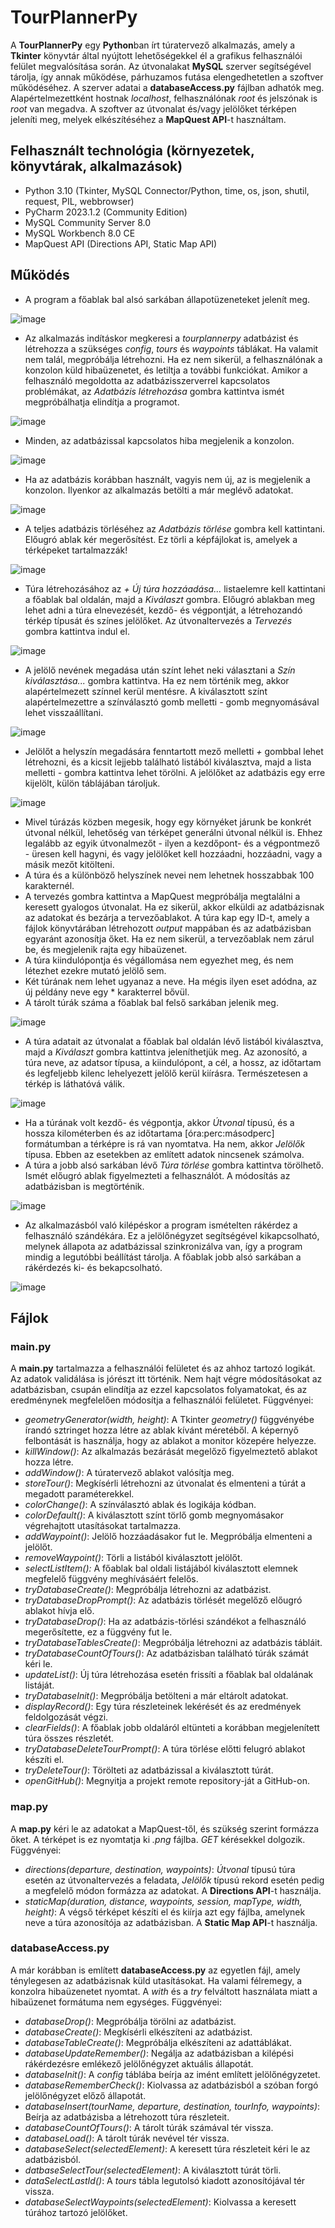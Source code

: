 # TourPlannerPy

A **TourPlannerPy** egy **Python**ban írt túratervező alkalmazás, amely a **Tkinter** könyvtár által nyújtott lehetőségekkel él a grafikus felhasználói felület megvalósítása során. Az útvonalakat **MySQL** szerver segítségével tárolja, így annak működése, párhuzamos futása elengedhetetlen a szoftver működéséhez. A szerver adatai a **databaseAccess.py** fájlban adhatók meg. Alapértelmezettként hostnak *localhost*, felhasználónak *root* és jelszónak is *root* van megadva. A szoftver az útvonalat és/vagy jelölőket térképen jeleníti meg, melyek elkészítéséhez a **MapQuest API**-t használtam.

## Felhasznált technológia (környezetek, könyvtárak, alkalmazások)
- Python 3.10 (Tkinter, MySQL Connector/Python, time, os, json, shutil, request, PIL, webbrowser)
- PyCharm 2023.1.2 (Community Edition)
- MySQL Community Server 8.0
- MySQL Workbench 8.0 CE
- MapQuest API (Directions API, Static Map API)

## Működés
- A program a főablak bal alsó sarkában állapotüzeneteket jelenít meg.

![image](https://github.com/magocsil/TourPlannerPy/assets/40305206/3a5848ed-a0f7-4b93-b1ab-e33a40ffc1ec)
- Az alkalmazás indításkor megkeresi a *tourplannerpy* adatbázist és létrehozza a szükséges *config*, *tours* és *waypoints* táblákat. Ha valamit nem talál, megpróbálja létrehozni. Ha ez nem sikerül, a felhasználónak a konzolon küld hibaüzenetet, és letiltja a további funkciókat. Amikor a felhasználó megoldotta az adatbázisszerverrel kapcsolatos problémákat, az *Adatbázis létrehozása* gombra kattintva ismét megpróbálhatja elindítja a programot.

![image](https://github.com/magocsil/TourPlannerPy/assets/40305206/ff18e237-ec21-4285-b52b-a4dbf6eb5acf)
- Minden, az adatbázissal kapcsolatos hiba megjelenik a konzolon.

![image](https://github.com/magocsil/TourPlannerPy/assets/40305206/53454eb3-bc64-4205-b9e7-90a435414498)
- Ha az adatbázis korábban használt, vagyis nem új, az is megjelenik a konzolon. Ilyenkor az alkalmazás betölti a már meglévő adatokat.

![image](https://github.com/magocsil/TourPlannerPy/assets/40305206/a9f4e60d-8c97-4a0b-bff4-2d1b58523e27)
- A teljes adatbázis törléséhez az *Adatbázis törlése* gombra kell kattintani. Előugró ablak kér megerősítést. Ez törli a képfájlokat is, amelyek a térképeket tartalmazzák!

![image](https://github.com/magocsil/TourPlannerPy/assets/40305206/386d3c4b-a6b5-4750-a40d-d5e960e2cb01)
- Túra létrehozásához az *+ Új túra hozzáadása...* listaelemre kell kattintani a főablak bal oldalán, majd a *Kiválaszt* gombra. Előugró ablakban meg lehet adni a túra elnevezését, kezdő- és végpontját, a létrehozandó térkép típusát és színes jelölőket. Az útvonaltervezés a *Tervezés* gombra kattintva indul el.

![image](https://github.com/magocsil/TourPlannerPy/assets/40305206/dc626443-ac5a-4a52-9e67-ade85b084635)
- A jelölő nevének megadása után színt lehet neki választani a *Szín kiválasztása...* gombra kattintva. Ha ez nem történik meg, akkor alapértelmezett színnel kerül mentésre. A kiválasztott színt alapértelmezettre a színválasztó gomb melletti *-* gomb megnyomásával lehet visszaállítani.

![image](https://github.com/magocsil/TourPlannerPy/assets/40305206/c128a4c7-6059-4626-9633-2d6105241911)
- Jelölőt a helyszín megadására fenntartott mező melletti *+* gombbal lehet létrehozni, és a kicsit lejjebb található listából kiválasztva, majd a lista melletti *-* gombra kattintva lehet törölni. A jelölőket az adatbázis egy erre kijelölt, külön táblájában tároljuk.

![image](https://github.com/magocsil/TourPlannerPy/assets/40305206/bf0432f9-43fd-4429-9597-38130e5be8d3)
- Mivel túrázás közben megesik, hogy egy környéket járunk be konkrét útvonal nélkül, lehetőség van térképet generálni útvonal nélkül is. Ehhez legalább az egyik útvonalmezőt - ilyen a kezdőpont- és a végpontmező - üresen kell hagyni, és vagy jelölőket kell hozzáadni, hozzáadni, vagy a másik mezőt kitölteni.
- A túra és a különböző helyszínek nevei nem lehetnek hosszabbak 100 karakternél.
- A tervezés gombra kattintva a MapQuest megpróbálja megtalálni a keresett gyalogos útvonalat. Ha ez sikerül, akkor elküldi az adatbázisnak az adatokat és bezárja a tervezőablakot. A túra kap egy ID-t, amely a fájlok könyvtárában létrehozott *output* mappában és az adatbázisban egyaránt azonosítja őket. Ha ez nem sikerül, a tervezőablak nem zárul be, és megjelenik rajta egy hibaüzenet.
- A túra kiindulópontja és végállomása nem egyezhet meg, és nem létezhet ezekre mutató jelölő sem.
- Két túrának nem lehet ugyanaz a neve. Ha mégis ilyen eset adódna, az új példány neve egy * karakterrel bővül.
- A tárolt túrák száma a főablak bal felső sarkában jelenik meg.

![image](https://github.com/magocsil/TourPlannerPy/assets/40305206/201ffb91-2df7-4b2d-a2de-98a720b27089)
- A túra adatait az útvonalat a főablak bal oldalán lévő listából kiválasztva, majd a *Kiválaszt* gombra kattintva jeleníthetjük meg. Az azonosító, a túra neve, az adatsor típusa, a kiindulópont, a cél, a hossz, az időtartam és legfeljebb kilenc lehelyezett jelölő kerül kiírásra. Természetesen a térkép is láthatóvá válik.

![image](https://github.com/magocsil/TourPlannerPy/assets/40305206/ccc958d0-b1b1-4643-91ba-deefaa0d2e2f)
- Ha a túrának volt kezdő- és végpontja, akkor *Útvonal* típusú, és a hossza kilométerben és az időtartama [óra:perc:másodperc] formátumban a térképre is rá van nyomtatva. Ha nem, akkor *Jelölők* típusa. Ebben az esetekben az említett adatok nincsenek számolva.
- A túra a jobb alsó sarkában lévő *Túra törlése* gombra kattintva törölhető. Ismét előugró ablak figyelmezteti a felhasználót. A módosítás az adatbázisban is megtörténik.

![image](https://github.com/magocsil/TourPlannerPy/assets/40305206/a26b7d8b-0e17-4d88-b227-25625d537a91)
- Az alkalmazásból való kilépéskor a program ismételten rákérdez a felhasználó szándékára. Ez a jelölőnégyzet segítségével kikapcsolható, melynek állapota az adatbázissal szinkronizálva van, így a program mindig a legutóbbi beállítást tárolja. A főablak jobb alsó sarkában a rákérdezés ki- és bekapcsolható.

![image](https://github.com/magocsil/TourPlannerPy/assets/40305206/ac2beb22-48d9-4cae-b470-b854983b81b3)

## Fájlok
### main.py
A **main.py** tartalmazza a felhasználói felületet és az ahhoz tartozó logikát. Az adatok validálása is jórészt itt történik. Nem hajt végre módosításokat az adatbázisban, csupán elindítja az ezzel kapcsolatos folyamatokat, és az eredménynek megfelelően módosítja a felhasználói felületet. Függvényei:
- *geometryGenerator(width, height)*: A Tkinter *geometry()* függvényébe írandó sztringet hozza létre az ablak kívánt méretéből. A képernyő felbontását is használja, hogy az ablakot a monitor közepére helyezze.
- *killWindow()*: Az alkalmazás bezárását megelőző figyelmeztető ablakot hozza létre.
- *addWindow()*: A túratervező ablakot valósítja meg.
- *storeTour()*: Megkísérli létrehozni az útvonalat és elmenteni a túrát a megadott paraméterekkel.
- *colorChange()*: A színválasztó ablak és logikája kódban.
- *colorDefault()*: A kiválasztott színt törlő gomb megnyomásakor végrehajtott utasításokat tartalmazza.
- *addWaypoint()*: Jelölő hozzáadásakor fut le. Megpróbálja elmenteni a jelölőt.
- *removeWaypoint()*: Törli a listából kiválasztott jelölőt.
- *selectListItem():* A főablak bal oldali listájából kiválasztott elemnek megfelelő függvény meghívásáért felelős.
- *tryDatabaseCreate()*: Megpróbálja létrehozni az adatbázist.
- *tryDatabaseDropPrompt()*: Az adatbázis törlését megelőző előugró ablakot hívja elő.
- *tryDatabaseDrop()*: Ha az adatbázis-törlési szándékot a felhasználó megerősítette, ez a függvény fut le.
- *tryDatabaseTablesCreate()*: Megpróbálja létrehozni az adatbázis tábláit.
- *tryDatabaseCountOfTours()*: Az adatbázisban található túrák számát kéri le.
- *updateList()*: Új túra létrehozása esetén frissíti a főablak bal oldalának listáját.
- *tryDatabaseInit()*: Megpróbálja betölteni a már eltárolt adatokat.
- *displayRecord()*: Egy túra részleteinek lekérését és az eredmények feldolgozását végzi.
- *clearFields()*: A főablak jobb oldaláról eltünteti a korábban megjelenített túra összes részletét.
- *tryDatabaseDeleteTourPrompt()*: A túra törlése előtti felugró ablakot készíti el.
- *tryDeleteTour()*: Törölteti az adatbázissal a kiválasztott túrát.
- *openGitHub()*: Megnyitja a projekt remote repository-ját a GitHub-on.

### map.py
A **map.py** kéri le az adatokat a MapQuest-től, és szükség szerint formázza őket. A térképet is ez nyomtatja ki *.png* fájlba. *GET* kérésekkel dolgozik. Függvényei:
- *directions(departure, destination, waypoints)*: *Útvonal* típusú túra esetén az útvonaltervezés a feladata, *Jelölők* típusú rekord esetén pedig a megfelelő módon formázza az adatokat. A **Directions API**-t használja.
- *staticMap(duration, distance, waypoints, session, mapType, width, height)*: A végső térképet készíti el és kiírja azt egy fájlba, amelynek neve a túra azonosítója az adatbázisban. A **Static Map API**-t használja.

### databaseAccess.py
A már korábban is említett **databaseAccess.py** az egyetlen fájl, amely ténylegesen az adatbázisnak küld utasításokat. Ha valami félremegy, a konzolra hibaüzenetet nyomtat. A *with* és a *try* felváltott használata miatt a hibaüzenet formátuma nem egységes. Függvényei:
- *databaseDrop()*: Megpróbálja törölni az adatbázist.
- *databaseCreate()*: Megkísérli elkészíteni az adatbázist.
- *databaseTableCreate()*: Megpróbálja elkészíteni az adattáblákat.
- *databaseUpdateRemember()*: Negálja az adatbázisban a kilépési rákérdezésre emlékező jelölőnégyzet aktuális állapotát.
- *databaseInit()*: A *config* táblába beírja az imént említett jelölőnégyzetet.
- *databaseRememberCheck()*: Kiolvassa az adatbázisból a szóban forgó jelölőnégyzet előző állapotát.
- *databaseInsert(tourName, departure, destination, tourInfo, waypoints)*: Beírja az adatbázisba a létrehozott túra részleteit.
- *databaseCountOfTours()*: A tárolt túrák számával tér vissza.
- *databaseLoad()*: A tárolt túrák nevével tér vissza.
- *databaseSelect(selectedElement)*: A keresett túra részleteit kéri le az adatbázisból.
- *datbaseSelectTour(selectedElement)*: A kiválasztott túrát törli.
- *dataSelectLastId()*: A *tours* tábla legutolsó kiadott azonosítójával tér vissza.
- *databaseSelectWaypoints(selectedElement)*: Kiolvassa a keresett túrához tartozó jelölőket.

